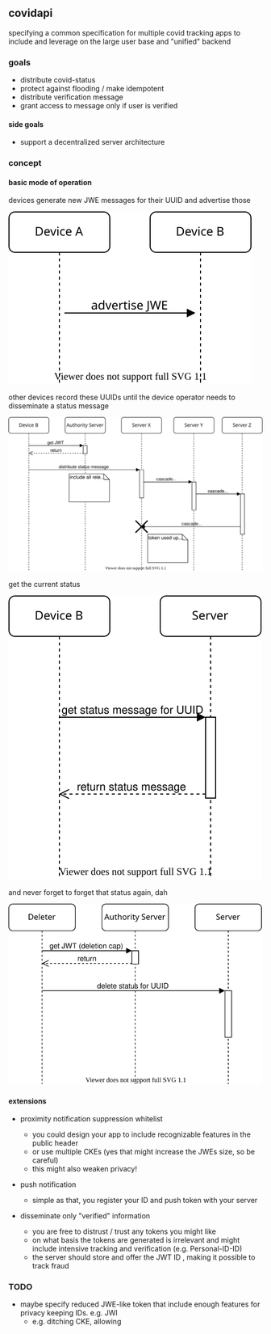 ## covidapi

specifying a common specification for multiple covid tracking apps to include and leverage on the large user base and "unified" backend

### goals

* distribute covid-status
* protect against flooding / make idempotent  
* distribute verification message 
* grant access to message only if user is verified 

#### side goals

* support a decentralized server architecture

### concept

#### basic mode of operation

devices generate new JWE messages for their UUID and advertise those 
 
![advertise unique ids (you could renew that like always) ](/docs/img/blehdah.svg)

other devices record these UUIDs until the device operator needs to disseminate a status message 

![distribute status message](/docs/img/poststatus.svg)

get the current status 

![check status](/docs/img/getstatus.svg)

and never forget to forget that status again, dah  

![delete status](/docs/img/deletestatus.svg)

#### extensions

* proximity notification suppression whitelist   
  * you could design your app to include recognizable features in the public header
  * or use multiple CKEs (yes that might increase the JWEs size, so be careful)
  * this might also weaken privacy!

* push notification
  * simple as that, you register your ID and push token with your server
  
* disseminate only "verified" information
  * you are free to distrust / trust any tokens you might like
  * on what basis the tokens are generated is irrelevant and might include intensive tracking and verification (e.g. Personal-ID-ID)    
  * the server should store and offer the JWT ID , making it possible to track fraud
  

### TODO

* maybe specify reduced JWE-like token that include enough features for privacy keeping IDs. e.g. JWI
  * e.g. ditching CKE, allowing 

